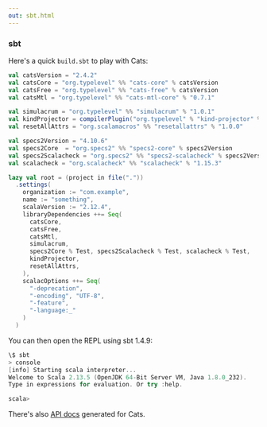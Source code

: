 ```yaml
---
out: sbt.html
---
```


  [catsdocs]: http://typelevel.org/cats/api/#package

### sbt

Here's a quick `build.sbt` to play with Cats:

```scala
val catsVersion = "2.4.2"
val catsCore = "org.typelevel" %% "cats-core" % catsVersion
val catsFree = "org.typelevel" %% "cats-free" % catsVersion
val catsMtl = "org.typelevel" %% "cats-mtl-core" % "0.7.1"

val simulacrum = "org.typelevel" %% "simulacrum" % "1.0.1"
val kindProjector = compilerPlugin("org.typelevel" % "kind-projector" % "0.11.3" cross CrossVersion.full)
val resetAllAttrs = "org.scalamacros" %% "resetallattrs" % "1.0.0"

val specs2Version = "4.10.6"
val specs2Core  = "org.specs2" %% "specs2-core" % specs2Version
val specs2Scalacheck = "org.specs2" %% "specs2-scalacheck" % specs2Version
val scalacheck = "org.scalacheck" %% "scalacheck" % "1.15.3"

lazy val root = (project in file("."))
  .settings(
    organization := "com.example",
    name := "something",
    scalaVersion := "2.12.4",
    libraryDependencies ++= Seq(
      catsCore,
      catsFree,
      catsMtl,
      simulacrum,
      specs2Core % Test, specs2Scalacheck % Test, scalacheck % Test,
      kindProjector,
      resetAllAttrs,
    ),
    scalacOptions ++= Seq(
      "-deprecation",
      "-encoding", "UTF-8",
      "-feature",
      "-language:_"
    )
  )
```

You can then open the REPL using sbt 1.4.9:

```scala
\$ sbt
> console
[info] Starting scala interpreter...
Welcome to Scala 2.13.5 (OpenJDK 64-Bit Server VM, Java 1.8.0_232).
Type in expressions for evaluation. Or try :help.

scala>
```

There's also [API docs][catsdocs] generated for Cats.
